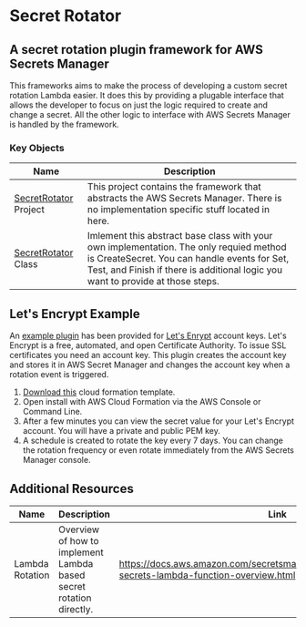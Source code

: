 # Secret Rotator

## A secret rotation plugin framework for AWS Secrets Manager
This frameworks aims to make the process of developing a custom secret rotation Lambda easier. It does this by providing a plugable interface that allows the developer to focus on just the logic required to create and change a secret. All the other logic to interface with AWS Secrets Manager is handled by the framework.

### Key Objects
| Name | Description |
| ----- | -----------|
| [SecretRotator](/Source/SecretRotator) Project | This project contains the framework that abstracts the AWS Secrets Manager. There is no implementation specific stuff located in here. |
| [SecretRotator<TSecret>](/Source/SecretRotator/SecretRotator.cs) Class | Imlement this abstract base class with your own implementation. The only requied method is CreateSecret. You can handle events for Set, Test, and Finish if there is additional logic you want to provide at those steps. |

## Let's Encrypt Example
An [example plugin](/Source/SecretRotator.LetsEncryptAccountKey/LetsEncryptAccountKeySecretRotator.cs) has been provided for [Let's Enrypt](https://letsencrypt.org/) account keys. Let's Encrypt is a free, automated, and open Certificate Authority. To issue SSL certificates you need an account key. This plugin creates the account key and stores it in AWS Secret Manager and changes the account key when a rotation event is triggered.

1. [Download this](https://raw.githubusercontent.com/paulfryer/secret-rotator/master/Source/SecretRotatorTemplate.json) cloud formation template.
2. Open install with AWS Cloud Formation via the AWS Console or Command Line.
3. After a few minutes you can view the secret value for your Let's Encrypt account. You will have a private and public PEM key.
4. A schedule is created to rotate the key every 7 days. You can change the rotation frequency or even rotate immediately from the AWS Secrets Manager console.

## Additional Resources
| Name | Description | Link |
| ----- | -----------| ----- |
| Lambda Rotation | Overview of how to implement Lambda based secret rotation directly. | https://docs.aws.amazon.com/secretsmanager/latest/userguide/rotating-secrets-lambda-function-overview.html |
